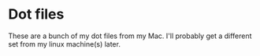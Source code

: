 Dot files
==========

These are a bunch of my dot files from my Mac.  I'll probably get a different set
from my linux machine(s) later.
